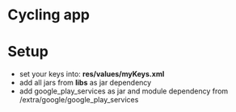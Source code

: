 # Cycling app


# Setup
		
* set your keys into: **res/values/myKeys.xml**
* add all jars from **libs** as jar dependency
* add google_play_services as jar and module dependency from <sdk>/extra/google/google_play_services